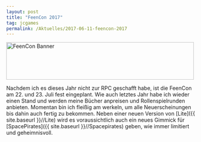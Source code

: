 ```yaml
---
layout: post
title: "FeenCon 2017"
tag: jcgames
permalink: /Aktuelles/2017-06-11-feencon-2017
---
```


<img alt="FeenCon Banner" height="100" src="{{ site.baseurl }}/assets/pics/jcgames/gallery/diverse/nrm/FeenconBanner.jpg" width="500"/>

Nachdem ich es dieses Jahr nicht zur RPC geschafft habe, ist die FeenCon am 22. und 23. Juli fest eingeplant. Wie auch letztes Jahr habe ich wieder einen Stand und werden meine Bücher anpreisen und Rollenspielrunden anbieten. Momentan bin ich fleißig am werkeln, um alle Neuerscheinungen bis dahin auch fertig zu bekommen. Neben einer neuen Version von [Lite]({{ site.baseurl }}//Lite) wird es voraussichtlich auch ein neues Gimmick für [SpacePirates]({{ site.baseurl }}//Spacepirates) geben, wie immer limitiert und geheimnisvoll.


